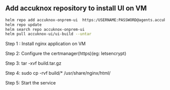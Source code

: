 ## Add accuknox repository to install UI on VM

```sh
helm repo add accuknox-onprem-ui  https:/USERNAME:PASSWORD@agents.accuknox.com/repository/accuknox-ui
helm repo update
helm search repo accuknox-onprem-ui
helm pull accuknox-ui/ui-build --untar
```

Step 1 : Install nginx application on VM

Step 2: Configure the certmanager(https)(eg: letsencrypt) 

Step 3: tar -xvf build.tar.gz

Step 4: sudo cp -rvf build/* /usr/share/nginx/html/ 

Step 5: Start the service

